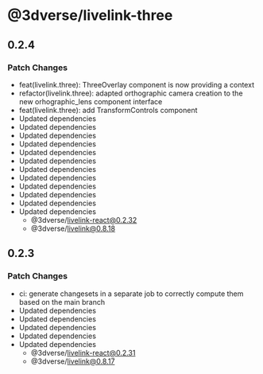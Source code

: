 # @3dverse/livelink-three

## 0.2.4

### Patch Changes

- feat(livelink.three): ThreeOverlay component is now providing a context
- refactor(livelink.three): adapted orthographic camera creation to the new orhographic_lens component interface
- feat(livelink.three): add TransformControls component
- Updated dependencies
- Updated dependencies
- Updated dependencies
- Updated dependencies
- Updated dependencies
- Updated dependencies
- Updated dependencies
- Updated dependencies
- Updated dependencies
- Updated dependencies
- Updated dependencies
- Updated dependencies
    - @3dverse/livelink-react@0.2.32
    - @3dverse/livelink@0.8.18

## 0.2.3

### Patch Changes

- ci: generate changesets in a separate job to correctly compute them based on the main branch
- Updated dependencies
- Updated dependencies
- Updated dependencies
- Updated dependencies
- Updated dependencies
    - @3dverse/livelink-react@0.2.31
    - @3dverse/livelink@0.8.17
